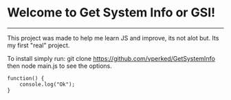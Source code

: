# Welcome to Get System Info or GSI!
---
This project was made to help me learn JS and improve, its not alot but. Its my first "real" project. 


To install simply run:
git clone https://github.com/vperked/GetSystemInfo
then node main.js to see the options.

```
function() {
    console.log("Ok");
}
```